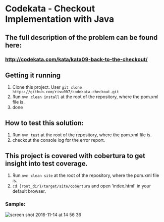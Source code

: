 # Codekata - Checkout Implementation with Java

## The full description of the problem can be found here:
### http://codekata.com/kata/kata09-back-to-the-checkout/

## Getting it running
1. Clone this project. User `git clone https://github.com/rivu007/codekata-checkout.git`
2. Run `mvn clean install` at the root of the repository, where the pom.xml file is.
3. done

## How to test this solution:
1. Run `mvn test` at the root of the repository, where the pom.xml file is.
2. checkout the console log for the error report.

## This project is covered with cobertura to get insight into test coverage.
1. Run `mvn clean site` at the root of the repository, where the pom.xml file is.
2. `cd {root_dir}/target/site/cobertura` and open 'index.html' in your default browser.

### Sample:
![screen shot 2016-11-14 at 14 56 36](https://cloud.githubusercontent.com/assets/5902213/20267713/467cee80-aa7c-11e6-9e0d-cc244501decd.png)
